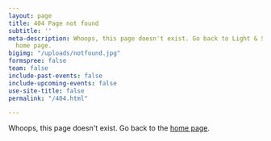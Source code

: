 ```yaml
---
layout: page
title: 404 Page not found
subtitle: ''
meta-description: Whoops, this page doesn't exist. Go back to Light & Spark NPO's
  home page.
bigimg: "/uploads/notfound.jpg"
formspree: false
team: false
include-past-events: false
include-upcoming-events: false
use-site-title: false
permalink: "/404.html"

---
```

Whoops, this page doesn't exist. Go back to the [home page](/).
